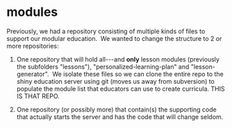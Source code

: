 # modules
Previously, we had a repository consisting of multiple kinds of files to support our modular education.  We wanted 
to change the structure to 2 or more repositories:  

1. One repository that will hold all---and **only** lesson modules (previously the subfolders 
"lessons"), "personalized-learning-plan" and "lesson-generator".  We isolate these files so we can clone the entire repo 
to the shiny education server using git (moves us away from subversion) to populate the module list that educators can use 
to create curricula. THIS IS THAT REPO.

3. One repository (or possibly more) that contain(s) the supporting code that actually starts the server and has 
the code that will change seldom.

